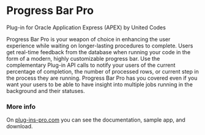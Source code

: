 # Progress Bar Pro
Plug-in for Oracle Application Express (APEX) by United Codes

Progress Bar Pro is your weapon of choice in enhancing the user experience while waiting on longer-lasting procedures to complete. Users get real-time feedback from the database when running your code in the form of a modern, highly customizable progress bar. Use the complementary Plug-in API calls to notify your users of the current percentage of completion, the number of processed rows, or current step in the process they are running. Progress Bar Pro has you covered even if you want your users to be able to have insight into multiple jobs running in the background and their statuses.

### More info

On [plug-ins-pro.com](https://www.plug-ins-pro.com) you can see the documentation, sample app, and download.

